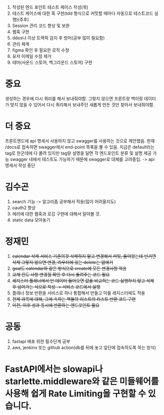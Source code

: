 1. 작성된 엔드 포인트 테스트 케이스 작성(목)
1. 테스트 케이스에 대한 훅 구현(tdd 형식으로 커밋할 때마다 자동으로 테스트코드 실행)(추후)
1. Session 관리 코드 향상 및 보완
1. 웹훅 구현
1. ddos나 이상 트랙픽 감지 후 방어(공부 많이 필요함)
1. 관리 체계
1. figma 확인 후 필요한 로직 수정
1. 유저 이메일 수정 제거
1. 테마(사운드 스토어, 백그라운드 스토어) 구현


# 중요
생성하는 경우에 다시 쿼리를 해서 보내줘야함.
그렇지 않으면 프론트랑 백이랑 데이터가 맞지 않을 수 있어서 다시 쿼리해서 보내주던 새롭게 만든 것만 찾아서 보내줘야함.

# 더 중요
프론트엔드에 api 명세서 사용하지 않고 swagger를 사용하는 것으로 제안했음.
현재 /docs로 접속하면 swagger에서 end-point 목록을 볼 수 있음.
지금은 default라는 tag로 한군데에 다 몰려 있지만 tag랑 설명을 달면 각 엔드포인트 분류 및 설명 제공 가능
swagger 내에서 테스트도 가능하기 때문에 swagger로 대체를 고려중임.
-> api 명세서 작성 중단


# 김수곤
1. search 기능 -> 알고리즘 공부해서 적용(많이 어려울지도)
1. oauth2 향상
2. 에러에 대한 웹훅과 로깅 구현에 대해서 알아볼 것.
3. static data 모아놓기

# 정재민
1. ~~calendar 삭제 서비스 기존의것 삭제하지 말고 변경해서 커밋, 들어왔는데 빈거면 삭제 그렇지 않으면 변경, 라우터에 있는 delete는 없애기~~
2. ~~goal도 calendar와 같은 방식으로 create에 모든 변경사항 적용~~
3. ~~교재 진도 사항 변경점 확인 후 다시 돌려주는 코드 필요~~
4. ~~레지스터 플래너에서 빈 데이터 들어오면 값을 비교하는 코드 실행하지 않고 삭제 후 넘어가는 식으로 작성 -> 서비스 코드에서 실행~~
5. 플래너 정보 반환을 서비스로 하나 통합해서 만들고 이를 레지스터에도 적용
6. ~~전체 과목에 대해, 그에 속하는 책들의 리스트의 리스트 반환 코드 구현~~
7. ~~이전, 이후 성과 동시에 반환하는 엔드포인트 필요~~

# 공동
1. fastapi 배포 위한 필수단계 공부
2. aws, jenkins 또는 github action(db를 뒤에 놓고 앞단에 접속하도록 하는 방식)


# FastAPI에서는 slowapi나 starlette.middleware와 같은 미들웨어를 사용해 쉽게 Rate Limiting을 구현할 수 있습니다.
